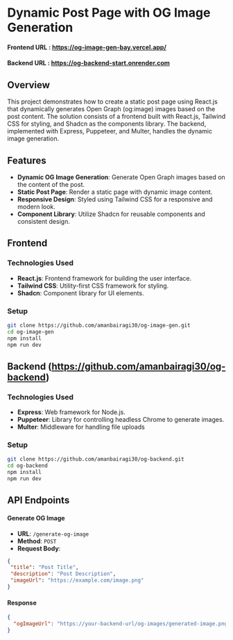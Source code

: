 # Dynamic Post Page with OG Image Generation
#### Frontend URL : https://og-image-gen-bay.vercel.app/
#### Backend URL : https://og-backend-start.onrender.com

## Overview

This project demonstrates how to create a static post page using React.js that dynamically generates Open Graph (og:image) images based on the post content. The solution consists of a frontend built with React.js, Tailwind CSS for styling, and Shadcn as the components library. The backend, implemented with Express, Puppeteer, and Multer, handles the dynamic image generation.

## Features

- **Dynamic OG Image Generation**: Generate Open Graph images based on the content of the post.
- **Static Post Page**: Render a static page with dynamic image content.
- **Responsive Design**: Styled using Tailwind CSS for a responsive and modern look.
- **Component Library**: Utilize Shadcn for reusable components and consistent design.

## Frontend

### Technologies Used

- **React.js**: Frontend framework for building the user interface.
- **Tailwind CSS**: Utility-first CSS framework for styling.
- **Shadcn**: Component library for UI elements.

### Setup


   ```bash
   git clone https://github.com/amanbairagi30/og-image-gen.git
   cd og-image-gen
   npm install
   npm run dev
```


## Backend (https://github.com/amanbairagi30/og-backend)

### Technologies Used

- **Express**: Web framework for Node.js.
- **Puppeteer**: Library for controlling headless Chrome to generate images.
- **Multer**: Middleware for handling file uploads

### Setup
   ```bash
   git clone https://github.com/amanbairagi30/og-backend.git
   cd og-backend
   npm install
   npm run dev
```

## API Endpoints

#### Generate OG Image

- **URL**: `/generate-og-image`
- **Method**: `POST`
- **Request Body**:
```json
{
 "title": "Post Title",
 "description": "Post Description",
 "imageUrl": "https://example.com/image.png"
}
```

#### Response

```json
{
  "ogImageUrl": "https://your-backend-url/og-images/generated-image.png"
}
```